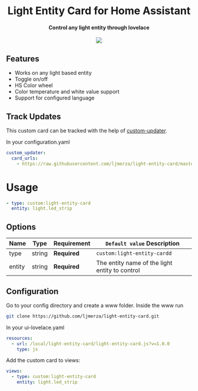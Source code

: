 <h1 align="center">Light Entity Card for Home Assistant</h1>
<h4 align="center">Control any light entity through lovelace</h4>

<p align="center">
  <img src='https://i.imgur.com/5An8qQD.png' />
</p>

<h2>Features</h2>

* Works on any light based entity
* Toggle on/off
* HS Color wheel
* Color temperature and white value support
* Support for configured language

<h2>Track Updates</h2>

This custom card can be tracked with the help of [custom-updater](https://github.com/custom-components/custom_updater).

In your configuration.yaml

```yaml
custom_updater:
  card_urls:
    - https://raw.githubusercontent.com/ljmerza/light-entity-card/master/custom_updater.json
```

<h1>Usage</h1>

```yaml
- type: custom:light-entity-card
  entity: light.led_strip
```

<h2>Options</h2>

| Name | Type | Requirement | `Default value` Description
| ---- | ---- | ------- | -----------
| type | string | **Required** | `custom:light-entity-cardd`
| entity | string | **Required** | The entity name of the light entity to control

<h2>Configuration</h2>
Go to your config directory and create a www folder. Inside the www run

```bash
git clone https://github.com/ljmerza/light-entity-card.git
```

In your ui-lovelace.yaml

```yaml
resources:
  - url: /local/light-entity-card/light-entity-card.js?v=1.0.0
    type: js
```

Add the custom card to views:

```yaml
views:
  - type: custom:light-entity-card
    entity: light.led_strip
```